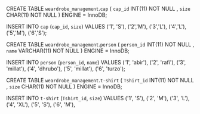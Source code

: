 CREATE TABLE `weardrobe_management`.`cap` ( `cap_id` INT(11) NOT NULL , `size` CHAR(11) NOT NULL ) ENGINE = InnoDB;

INSERT INTO `cap` (`cap_id`, `size`) VALUES 
('1', 'S'),
('2','M'),
('3','L'),
('4','L'),
('5','M'),
('6','S');


CREATE TABLE `weardrobe_management`.`person` ( `person_id` INT(11) NOT NULL , `name` VARCHAR(11) NOT NULL ) ENGINE = InnoDB;

INSERT INTO `person` (`person_id`, `name`) VALUES
 ('1', 'abir'),
 ('2', 'rafi'),
 ('3', 'millat'),
 ('4', 'dhrubo'),
 ('5', 'millat'),
 ('6', 'turzo');




CREATE TABLE `weardrobe_management`.`t-shirt` ( `Tshirt_id` INT(11) NOT NULL , `size` CHAR(11) NOT NULL ) ENGINE = InnoDB;


INSERT INTO `t-shirt` (`Tshirt_id`, `size`) VALUES
 ('1', 'S'),
 ('2', 'M'),
 ('3', 'L'),
 ('4', 'XL'),
 ('5', 'S'),
 ('6', 'M'),
